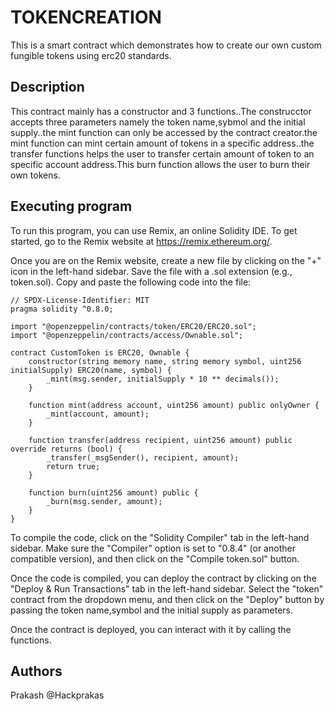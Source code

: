 # TOKENCREATION
This is a smart contract which demonstrates how to create our own custom fungible tokens using erc20 standards.
## Description
This contract mainly has a constructor and 3 functions..The construcctor accepts three parameters namely the token name,sybmol and the initial supply..the mint function can only be accessed by the contract creator.the mint function can mint certain amount of tokens in a specific address..the transfer functions helps the user to transfer certain amount of token to an specific account address.This burn function allows the user to burn their own tokens.

## Executing program
To run this program, you can use Remix, an online Solidity IDE. To get started, go to the Remix website at https://remix.ethereum.org/.

Once you are on the Remix website, create a new file by clicking on the "+" icon in the left-hand sidebar. Save the file with a .sol extension (e.g., token.sol). Copy and paste the following code into the file:
```
// SPDX-License-Identifier: MIT
pragma solidity ^0.8.0;

import "@openzeppelin/contracts/token/ERC20/ERC20.sol";
import "@openzeppelin/contracts/access/Ownable.sol";

contract CustomToken is ERC20, Ownable {
    constructor(string memory name, string memory symbol, uint256 initialSupply) ERC20(name, symbol) {
        _mint(msg.sender, initialSupply * 10 ** decimals());
    }

    function mint(address account, uint256 amount) public onlyOwner {
        _mint(account, amount);
    }

    function transfer(address recipient, uint256 amount) public override returns (bool) {
        _transfer(_msgSender(), recipient, amount);
        return true;
    }

    function burn(uint256 amount) public {
        _burn(msg.sender, amount);
    }
}
```
To compile the code, click on the "Solidity Compiler" tab in the left-hand sidebar. Make sure the "Compiler" option is set to "0.8.4" (or another compatible version), and then click on the "Compile token.sol" button.

Once the code is compiled, you can deploy the contract by clicking on the "Deploy & Run Transactions" tab in the left-hand sidebar. Select the "token" contract from the dropdown menu, and then click on the "Deploy" button by passing the token name,symbol and the initial supply as parameters.

Once the contract is deployed, you can interact with it by calling the functions. 

## Authors
Prakash
@Hackprakas

